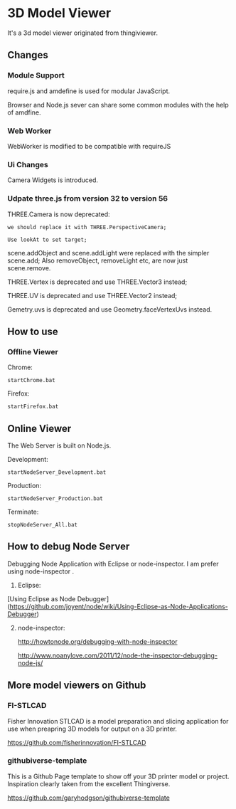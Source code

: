 
# 3D Model Viewer

It's a 3d model viewer originated from thingiviewer.


## Changes

### Module Support

require.js and amdefine is used for modular JavaScript.

Browser and Node.js sever can share some common modules with the help of amdfine.


### Web Worker

WebWorker is modified to be compatible with requireJS


### Ui Changes

Camera Widgets is introduced.


### Udpate three.js from version 32 to version 56

THREE.Camera is now deprecated:

    we should replace it with THREE.PerspectiveCamera;

    Use lookAt to set target;

scene.addObject and scene.addLight were replaced with the simpler scene.add; Also removeObject, removeLight etc, are now just scene.remove.

THREE.Vertex is deprecated and use THREE.Vector3 instead;

THREE.UV is deprecated and use THREE.Vector2 instead;

Gemetry.uvs is deprecated and use Geometry.faceVertexUvs instead.


## How to use

### Offline Viewer

Chrome:

    startChrome.bat

Firefox:

    startFirefox.bat

## Online Viewer

The Web Server is built on Node.js.

Development:

    startNodeServer_Development.bat

Production:

    startNodeServer_Production.bat

Terminate:

    stopNodeServer_All.bat


## How to debug Node Server

Debugging Node Application with Eclipse or node-inspector. I am prefer using node-inspector .

1. Eclipse:

[Using Eclipse as Node Debugger] (https://github.com/joyent/node/wiki/Using-Eclipse-as-Node-Applications-Debugger)

2. node-inspector:

    http://howtonode.org/debugging-with-node-inspector

    http://www.noanylove.com/2011/12/node-the-inspector-debugging-node-js/


## More model viewers on Github

### FI-STLCAD

Fisher Innovation STLCAD is a model preparation and slicing application for use when preapring 3D models for output on a 3D printer.

https://github.com/fisherinnovation/FI-STLCAD


### githubiverse-template

This is a Github Page template to show off your 3D printer model or project. Inspiration clearly taken from the excellent Thingiverse.

https://github.com/garyhodgson/githubiverse-template


